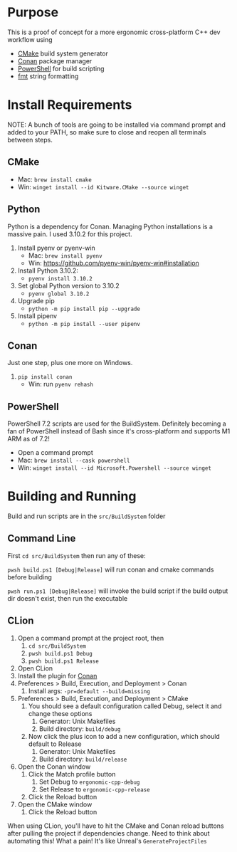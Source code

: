 # Purpose

This is a proof of concept for a more ergonomic cross-platform C++ dev workflow using

* [CMake](https://cmake.org/) build system generator
* [Conan](https://conan.io/) package manager
* [PowerShell](https://github.com/PowerShell/PowerShell) for build scripting
* [fmt](https://github.com/fmtlib/fmt) string formatting

# Install Requirements

NOTE: A bunch of tools are going to be installed via command prompt and added to your PATH, so make sure to close and reopen all terminals between steps.

## CMake

* Mac: ```brew install cmake```
* Win: ```winget install --id Kitware.CMake --source winget```

## Python

Python is a dependency for Conan. Managing Python installations is a massive pain. I used 3.10.2 for this project.

1. Install pyenv or pyenv-win
   * Mac: ```brew install pyenv```
   * Win: https://github.com/pyenv-win/pyenv-win#installation
1. Install Python 3.10.2: 
   * ```pyenv install 3.10.2```
1. Set global Python version to 3.10.2
   * ```pyenv global 3.10.2```
1. Upgrade pip
   * ```python -m pip install pip --upgrade```
1. Install pipenv
   * ```python -m pip install --user pipenv```

## Conan

Just one step, plus one more on Windows.

1. ```pip install conan```
   * Win: run ```pyenv rehash```

## PowerShell

PowerShell 7.2 scripts are used for the BuildSystem. Definitely becoming a fan of PowerShell instead of Bash since it's cross-platform and supports M1 ARM as of 7.2!

* Open a command prompt
* Mac: ```brew install --cask powershell```
* Win: ```winget install --id Microsoft.Powershell --source winget```

# Building and Running

Build and run scripts are in the ```src/BuildSystem``` folder

## Command Line

First ```cd src/BuildSystem``` then run any of these:

```pwsh build.ps1 [Debug|Release]``` will run conan and cmake commands before building

```pwsh run.ps1 [Debug|Release]``` will invoke the build script if the build output dir doesn't exist, then run the executable

## CLion

1. Open a command prompt at the project root, then
   1. ```cd src/BuildSystem```
   2. ```pwsh build.ps1 Debug```
   3. ```pwsh build.ps1 Release```
2. Open CLion
3. Install the plugin for [Conan](https://plugins.jetbrains.com/plugin/11956-conan)
4. Preferences > Build, Execution, and Deployment > Conan
   1. Install args: ```-pr=default --build=missing```
5. Preferences > Build, Execution, and Deployment > CMake
   1. You should see a default configuration called Debug, select it and change these options
      1. Generator: Unix Makefiles
      2. Build directory: ```build/debug```
   2. Now click the plus icon to add a new configuration, which should default to Release
      1. Generator: Unix Makefiles
      2. Build directory: ```build/release```
6. Open the Conan window
   1. Click the Match profile button
      1. Set Debug to ```ergonomic-cpp-debug```
      2. Set Release to ```ergonomic-cpp-release```
   2. Click the Reload button
7. Open the CMake window
   1. Click the Reload button

When using CLion, you'll have to hit the CMake and Conan reload buttons after pulling the project if dependencies change. Need to think about automating this! What a pain! It's like Unreal's ```GenerateProjectFiles```
